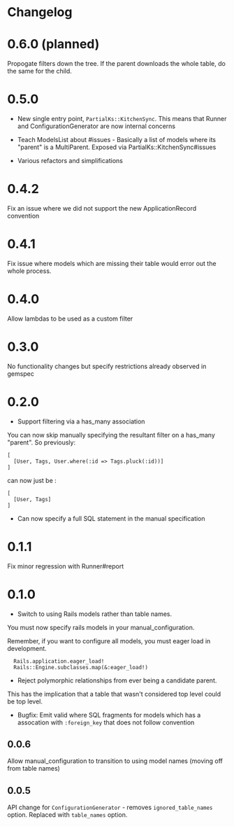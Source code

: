 # Changelog

# 0.6.0 (planned)

Propogate filters down the tree. If the parent downloads the whole table, do the same for the child.

# 0.5.0

* New single entry point, `PartialKs::KitchenSync`. This means that Runner and ConfigurationGenerator are now internal concerns

* Teach ModelsList about #issues - Basically a list of models where its "parent" is a MultiParent. Exposed via PartialKs::KitchenSync#issues

* Various refactors and simplifications

# 0.4.2

Fix an issue where we did not support the new ApplicationRecord convention

# 0.4.1

Fix issue where models which are missing their table would error out the whole process.

# 0.4.0

Allow lambdas to be used as a custom filter

# 0.3.0

No functionality changes but specify restrictions already observed in gemspec

# 0.2.0

* Support filtering via a has_many association

You can now skip manually specifying the resultant filter on a has_many "parent". So previously:

```
[
  [User, Tags, User.where(:id => Tags.pluck(:id))]
]
```

can now just be :

```
[
  [User, Tags]
]
```

* Can now specify a full SQL statement in the manual specification


# 0.1.1

Fix minor regression with Runner#report

# 0.1.0

* Switch to using Rails models rather than table names.

You must now specify rails models in your manual_configuration.

Remember, if you want to configure all models, you must eager load in development.

```
  Rails.application.eager_load!
  Rails::Engine.subclasses.map(&:eager_load!)
```

* Reject polymorphic relationships from ever being a candidate parent.

This has the implication that a table that wasn't considered top level could be
top level.

* Bugfix: Emit valid where SQL fragments for models which has a assocation with `:foreign_key`
that does not follow convention

## 0.0.6

Allow manual_configuration to transition to using model names (moving off from table names)

## 0.0.5

API change for `ConfigurationGenerator` - removes `ignored_table_names` option.
Replaced with `table_names` option.
